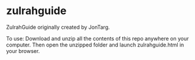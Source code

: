 # zulrahguide
ZulrahGuide originally created by JonTarg.

To use: Download and unzip all the contents of this repo anywhere on your computer.
Then open the unzipped folder and launch zulrahguide.html in your browser.
